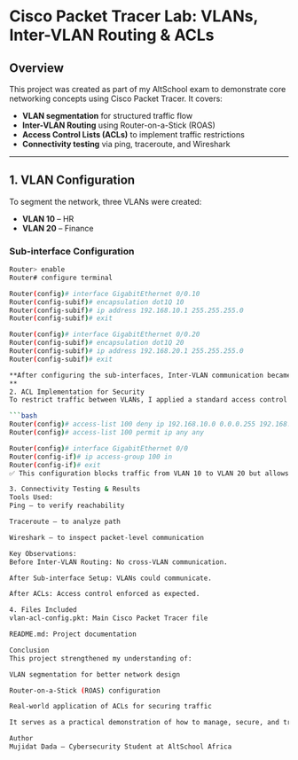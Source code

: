 # Cisco Packet Tracer Lab: VLANs, Inter-VLAN Routing & ACLs

## Overview

This project was created as part of my AltSchool exam to demonstrate core networking concepts using Cisco Packet Tracer. It covers:

- **VLAN segmentation** for structured traffic flow
- **Inter-VLAN Routing** using Router-on-a-Stick (ROAS)
- **Access Control Lists (ACLs)** to implement traffic restrictions
- **Connectivity testing** via ping, traceroute, and Wireshark

---

## 1. VLAN Configuration

To segment the network, three VLANs were created:

- **VLAN 10** – HR
- **VLAN 20** – Finance

### Sub-interface Configuration

```bash
Router> enable
Router# configure terminal

Router(config)# interface GigabitEthernet 0/0.10
Router(config-subif)# encapsulation dot1Q 10
Router(config-subif)# ip address 192.168.10.1 255.255.255.0
Router(config-subif)# exit

Router(config)# interface GigabitEthernet 0/0.20
Router(config-subif)# encapsulation dot1Q 20
Router(config-subif)# ip address 192.168.20.1 255.255.255.0
Router(config-subif)# exit

**After configuring the sub-interfaces, Inter-VLAN communication became possible.
**
2. ACL Implementation for Security
To restrict traffic between VLANs, I applied a standard access control policy:

```bash
Router(config)# access-list 100 deny ip 192.168.10.0 0.0.0.255 192.168.20.0 0.0.0.255
Router(config)# access-list 100 permit ip any any

Router(config)# interface GigabitEthernet 0/0
Router(config-if)# ip access-group 100 in
Router(config-if)# exit
✅ This configuration blocks traffic from VLAN 10 to VLAN 20 but allows all other communication.

3. Connectivity Testing & Results
Tools Used:
Ping – to verify reachability

Traceroute – to analyze path

Wireshark – to inspect packet-level communication

Key Observations:
Before Inter-VLAN Routing: No cross-VLAN communication.

After Sub-interface Setup: VLANs could communicate.

After ACLs: Access control enforced as expected.

4. Files Included
vlan-acl-config.pkt: Main Cisco Packet Tracer file

README.md: Project documentation

Conclusion
This project strengthened my understanding of:

VLAN segmentation for better network design

Router-on-a-Stick (ROAS) configuration

Real-world application of ACLs for securing traffic

It serves as a practical demonstration of how to manage, secure, and troubleshoot segmented networks in enterprise environments.

Author
Mujidat Dada – Cybersecurity Student at AltSchool Africa
